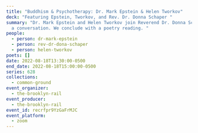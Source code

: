 ```yaml
---
title: "Buddhism & Psychotherapy: Dr. Mark Epstein & Helen Tworkov"
deck: "Featuring Epstein, Tworkov, and Rev. Dr. Donna Schaper "
summary: "Dr. Mark Epstein and Helen Tworkov join Reverend Dr. Donna Schaper for
  a conversation. We conclude with a poetry reading. "
people:
  - person: dr-mark-epstein
  - person: rev-dr-dona-schaper
  - person: helen-tworkov
poets: []
date: 2022-08-18T13:30:00-0500
end_date: 2022-08-18T15:00:00-0500
series: 628
collections:
  - common-ground
event_organizer:
  - the-brooklyn-rail
event_producer:
  - the-brooklyn-rail
event_id: recrfpr9YzGaFrMJC
event_platform:
  - zoom
---
```

